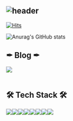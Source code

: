 <div align=left>

![header](https://capsule-render.vercel.app/api?type=Venom&color=auto&height=100&section=header&text=Welcome!!&animation=fadeIn&fontSize=50&fontColor=00000)
---

[![Hits](https://hits.seeyoufarm.com/api/count/incr/badge.svg?url=https%3A%2F%2Fgithub.com%2FKanghyun2&count_bg=%23989595&title_bg=%23000000&icon=github.svg&icon_color=%23FFFFFF&title=GIT+HUB&edge_flat=false)](https://hits.seeyoufarm.com)

![Anurag's GitHub stats](https://github-readme-stats.vercel.app/api?username=Kanghyun2&show_icons=true&theme=dracula)
## ✒ Blog ✒
<div style="display:flex; flex-direction:row;">
 <a href="https://dev-lkh.tistory.com">
        <img src="https://img.shields.io/badge/Tistory-000000?style=for-the-flat&logo=Tistory&logoColor=white"> 
    </a>
</div>
<br>

## 🛠 Tech Stack 🛠
<div style="display:flex; flex-direction:row;">
<img src="https://img.shields.io/badge/Java-007396?style=for-the-flat&logo=Java&logoColor=white"> 
<img src="https://img.shields.io/badge/Javascript-F7DF1E?style=flat&logo=javascript&logoColor=white"/>
<img src="https://img.shields.io/badge/Spring-6DB33F?style=flat&logo=spring&logoColor=white"/>
<img src="https://img.shields.io/badge/mysql-4479A1?style=for-the-flat&logo=mysql&logoColor=white"> 
<img src="https://img.shields.io/badge/HTML5-E34F26?style=flat&logo=html5&logoColor=white"/>
<img src="https://img.shields.io/badge/css3-1572B6?style=flat&logo=css3&logoColor=white"/>
<img src="https://img.shields.io/badge/Apachetomcat-F8DC75?style=flat&logo=apachetomcat&logoColor=white"/>
<img src="https://img.shields.io/badge/GitHub-181717?style=flat&logo=GitHub&logoColor=white" />
</div>
</div>

